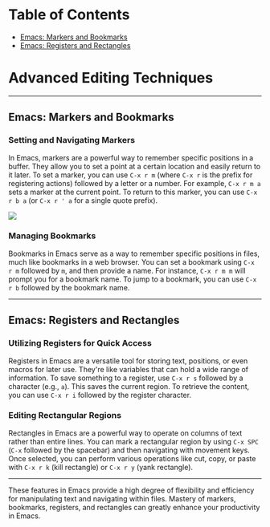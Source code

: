 # Table of Contents
- [Emacs: Markers and Bookmarks](#emacs-markers-and-bookmarks)
- [Emacs: Registers and Rectangles](#emacs-registers-and-rectangles)

# Advanced Editing Techniques
---

## Emacs: Markers and Bookmarks

### Setting and Navigating Markers

In Emacs, markers are a powerful way to remember specific positions in a buffer. They allow you to set a point at a certain location and easily return to it later. To set a marker, you can use `C-x r m` (where `C-x r` is the prefix for registering actions) followed by a letter or a number. For example, `C-x r m a` sets a marker at the current point. To return to this marker, you can use `C-x r b a` (or `C-x r ' a` for a single quote prefix).

![](https://github.com/AidenW8512/image/blob/main/images/ss1.png)

### Managing Bookmarks

Bookmarks in Emacs serve as a way to remember specific positions in files, much like bookmarks in a web browser. You can set a bookmark using `C-x r m` followed by `m`, and then provide a name. For instance, `C-x r m m` will prompt you for a bookmark name. To jump to a bookmark, you can use `C-x r b` followed by the bookmark name.

---

## Emacs: Registers and Rectangles

### Utilizing Registers for Quick Access

Registers in Emacs are a versatile tool for storing text, positions, or even macros for later use. They're like variables that can hold a wide range of information. To save something to a register, use `C-x r s` followed by a character (e.g., `a`). This saves the current region. To retrieve the content, you can use `C-x r i` followed by the register character.

### Editing Rectangular Regions

Rectangles in Emacs are a powerful way to operate on columns of text rather than entire lines. You can mark a rectangular region by using `C-x SPC` (`C-x` followed by the spacebar) and then navigating with movement keys. Once selected, you can perform various operations like cut, copy, or paste with `C-x r k` (kill rectangle) or `C-x r y` (yank rectangle).

---

These features in Emacs provide a high degree of flexibility and efficiency for manipulating text and navigating within files. Mastery of markers, bookmarks, registers, and rectangles can greatly enhance your productivity in Emacs.
